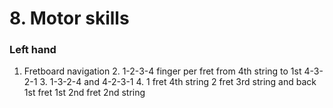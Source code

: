 # 8. Motor skills

### Left hand

1. Fretboard navigation
   2. 1-2-3-4 finger per fret from 4th string to 1st 4-3-2-1
   3. 1-3-2-4 and 4-2-3-1
   4. 1 fret 4th string 2 fret 3rd string and back 1st fret 1st 2nd fret 2nd string